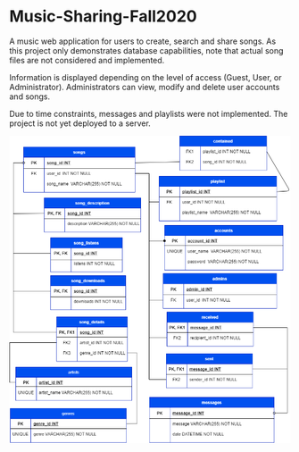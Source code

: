 # Music-Sharing-Fall2020
A music web application for users to create, search and share songs. As this project only demonstrates database capabilities, note that actual song files are not considered and implemented.

Information is displayed depending on the level of access (Guest, User, or Administrator). Administrators can view, modify and delete user accounts and songs.

Due to time constraints, messages and playlists were not implemented. The project is not yet deployed to a server.

![](https://github.com/denqiu/Music-Sharing/blob/main/proposal_tables.png)

